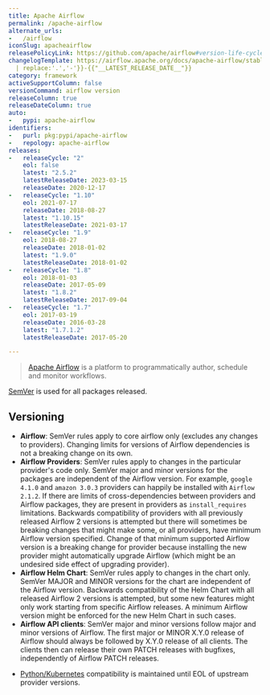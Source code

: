 ```yaml
---
title: Apache Airflow
permalink: /apache-airflow
alternate_urls:
-   /airflow
iconSlug: apacheairflow
releasePolicyLink: https://github.com/apache/airflow#version-life-cycle
changelogTemplate: https://airflow.apache.org/docs/apache-airflow/stable/release_notes.html#airflow-{{"__LATEST__"
  | replace:'.','-'}}-{{"__LATEST_RELEASE_DATE__"}}
category: framework
activeSupportColumn: false
versionCommand: airflow version
releaseColumn: true
releaseDateColumn: true
auto:
-   pypi: apache-airflow
identifiers:
-   purl: pkg:pypi/apache-airflow
-   repology: apache-airflow
releases:
-   releaseCycle: "2"
    eol: false
    latest: "2.5.2"
    latestReleaseDate: 2023-03-15
    releaseDate: 2020-12-17
-   releaseCycle: "1.10"
    eol: 2021-07-17
    releaseDate: 2018-08-27
    latest: "1.10.15"
    latestReleaseDate: 2021-03-17
-   releaseCycle: "1.9"
    eol: 2018-08-27
    releaseDate: 2018-01-02
    latest: "1.9.0"
    latestReleaseDate: 2018-01-02
-   releaseCycle: "1.8"
    eol: 2018-01-03
    releaseDate: 2017-05-09
    latest: "1.8.2"
    latestReleaseDate: 2017-09-04
-   releaseCycle: "1.7"
    eol: 2017-03-19
    releaseDate: 2016-03-28
    latest: "1.7.1.2"
    latestReleaseDate: 2017-05-20

---
```


> [Apache Airflow](https://airflow.apache.org/) is a platform to programmatically author, schedule and monitor workflows.

[SemVer](https://semver.org/) is used for all packages released.

## Versioning

* **Airflow**: SemVer rules apply to core airflow only (excludes any changes to providers).
  Changing limits for versions of Airflow dependencies is not a breaking change on its own.
* **Airflow Providers**: SemVer rules apply to changes in the particular provider's code only.
  SemVer major and minor versions for the packages are independent of the Airflow version.
  For example, `google 4.1.0` and `amazon 3.0.3` providers can happily be installed
  with `Airflow 2.1.2`. If there are limits of cross-dependencies between providers and Airflow packages,
  they are present in providers as `install_requires` limitations. Backwards
  compatibility of providers with all previously released Airflow 2 versions is attempted but
  there will sometimes be breaking changes that might make some, or all
  providers, have minimum Airflow version specified. Change of that minimum supported Airflow version
  is a breaking change for provider because installing the new provider might automatically
  upgrade Airflow (which might be an undesired side effect of upgrading provider).
* **Airflow Helm Chart**: SemVer rules apply to changes in the chart only. SemVer MAJOR and MINOR
  versions for the chart are independent of the Airflow version. Backwards
  compatibility of the Helm Chart with all released Airflow 2 versions is attempted, but some new features might
  only work starting from specific Airflow releases. A minimum Airflow version might be enforced for the new Helm Chart
  in such cases.
* **Airflow API clients**: SemVer major and minor versions follow major and minor versions of Airflow.
  The first major or MINOR X.Y.0 release of Airflow should always be followed by X.Y.0 release of
  all clients. The clients then can release their own PATCH releases with bugfixes,
  independently of Airflow PATCH releases.

- [Python/Kubernetes](https://github.com/apache/airflow#support-for-python-and-kubernetes-versions) compatibility is maintained until EOL of upstream provider versions.
